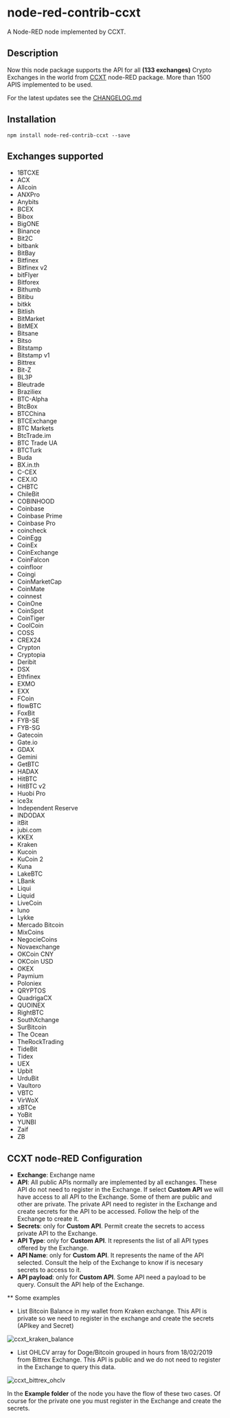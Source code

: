 # node-red-contrib-ccxt
A Node-RED node implemented by CCXT. 

## Description
Now this node package supports the API for all **(133 exchanges)** Crypto Exchanges in the world from [CCXT](https://github.com/ccxt/ccxt) node-RED package. More than 1500 APIS implemented to be used.

For the latest updates see the [CHANGELOG.md](https://github.com/masalinas/node-red-contrib-ccxt/blob/master/CHANGELOG.md)

## Installation
```
npm install node-red-contrib-ccxt --save
```


## Exchanges supported

* 1BTCXE
* ACX
* Allcoin
* ANXPro
* Anybits
* BCEX
* Bibox
* BigONE
* Binance
* Bit2C
* bitbank
* BitBay
* Bitfinex
* Bitfinex v2
* bitFlyer
* Bitforex      
* Bithumb
* Bitibu
* bitkk
* Bitlish
* BitMarket
* BitMEX
* Bitsane
* Bitso
* Bitstamp
* Bitstamp v1
* Bittrex
* Bit-Z
* BL3P
* Bleutrade
* Braziliex
* BTC-Alpha
* BtcBox
* BTCChina
* BTCExchange
* BTC Markets
* BtcTrade.im
* BTC Trade UA
* BTCTurk
* Buda
* BX.in.th
* C-CEX
* CEX.IO
* CHBTC
* ChileBit
* COBINHOOD
* Coinbase
* Coinbase Prime
* Coinbase Pro
* coincheck
* CoinEgg
* CoinEx
* CoinExchange
* CoinFalcon
* coinfloor
* Coingi
* CoinMarketCap
* CoinMate
* coinnest
* CoinOne
* CoinSpot
* CoinTiger
* CoolCoin
* COSS
* CREX24
* Crypton
* Cryptopia
* Deribit
* DSX
* Ethfinex
* EXMO
* EXX
* FCoin
* flowBTC
* FoxBit
* FYB-SE
* FYB-SG
* Gatecoin
* Gate.io
* GDAX
* Gemini
* GetBTC
* HADAX
* HitBTC
* HitBTC v2
* Huobi Pro
* ice3x
* Independent Reserve
* INDODAX
* itBit
* jubi.com
* KKEX
* Kraken
* Kucoin
* KuCoin 2
* Kuna
* LakeBTC
* LBank
* Liqui
* Liquid
* LiveCoin
* luno
* Lykke
* Mercado Bitcoin
* MixCoins
* NegocieCoins
* Novaexchange
* OKCoin CNY
* OKCoin USD
* OKEX
* Paymium
* Poloniex
* QRYPTOS
* QuadrigaCX
* QUOINEX
* RightBTC
* SouthXchange
* SurBitcoin
* The Ocean
* TheRockTrading
* TideBit
* Tidex
* UEX
* Upbit
* UrduBit
* Vaultoro
* VBTC
* VirWoX
* xBTCe
* YoBit
* YUNBI
* Zaif
* ZB

## CCXT node-RED Configuration

* **Exchange**: Exchange name
* **API**: All public APIs normally are implemented by all exchanges. These API do not need to register in the Exchange. If select **Custom API** we will have access to all API to the Exchange. Some of them are public and other are private. The private API need to register in the Exchange and create secrets for the API to be accessed. Follow the help of the Exchange to create it.
* **Secrets**: only for **Custom API**. Permit create the secrets to access private API to the Exchange.
* **API Type**: only for **Custom API**. It represents the list of all API types offered by the Exchange.
* **API Name**: only for **Custom API**. It represents the name of the API selected. Consult the help of the Exchange to know if is necesary secrets to access to it.
* **API payload**: only for **Custom API**. Some API need a payload to be query. Consult the API help of the Exchange.

** Some examples

* List Bitcoin Balance in my wallet from Kraken exchange. This API is private so we need to register in the exchange and create the secrets (APIkey and Secret)

![ccxt_kraken_balance](https://user-images.githubusercontent.com/1216181/53039001-5ea66e80-347e-11e9-87c1-61bdf474ecf8.png)

* List OHLCV array for Doge/Bitcoin grouped in hours from 18/02/2019 from Bittrex Exchange. This API is public and we do not need to register in the Exchange to query this data.

![ccxt_bittrex_ohclv](https://user-images.githubusercontent.com/1216181/53039005-62d28c00-347e-11e9-936d-210b6c9f50a7.png)

In the **Example folder** of the node you have the flow of these two cases. Of course for the private one you must register in the Exchange and create the secrets.